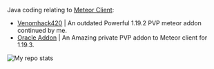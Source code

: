 
  Java coding relating to <a href="https://github.com/MeteorDevelopment">Meteor Client</a>: <br>
  
  
  <ul>    
    <li><a href="https://github.com/CrytoPal/Venomhack42">Venomhack420</a> | An outdated Powerful 1.19.2 PVP meteor addon continued by me.</li>
    <li><a href="https://github.com/CrytoPal/Oracle-Meteor-Addo">Oracle Addon</a> | An Amazing private PVP addon to Meteor client for 1.19.3.</li>
  </ul>
</p>





<img alt="My repo stats" src="https://github-readme-stats.vercel.app/api?username=CrytoPal&show_icons=true&theme=tokyonight">
</p>
